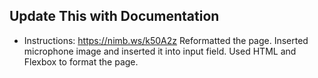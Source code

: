 ## Update This with Documentation
- Instructions: https://nimb.ws/k50A2z
Reformatted the page.
Inserted microphone image and inserted it into input field.
Used HTML and Flexbox to format the page. 
